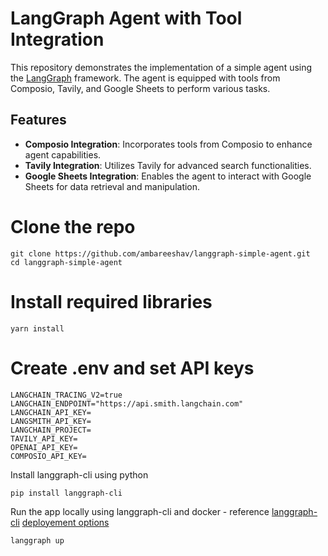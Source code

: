 # LangGraph Agent with Tool Integration

This repository demonstrates the implementation of a simple agent using the [LangGraph](https://github.com/langchain-ai/langgraph) framework. The agent is equipped with tools from Composio, Tavily, and Google Sheets to perform various tasks.

## Features

- **Composio Integration**: Incorporates tools from Composio to enhance agent capabilities.
- **Tavily Integration**: Utilizes Tavily for advanced search functionalities.
- **Google Sheets Integration**: Enables the agent to interact with Google Sheets for data retrieval and manipulation.

# Clone the repo
```
git clone https://github.com/ambareeshav/langgraph-simple-agent.git
cd langgraph-simple-agent
```
# Install required libraries
```
yarn install
```

# Create .env and set  API keys
```
LANGCHAIN_TRACING_V2=true
LANGCHAIN_ENDPOINT="https://api.smith.langchain.com"
LANGCHAIN_API_KEY=
LANGSMITH_API_KEY=
LANGCHAIN_PROJECT=
TAVILY_API_KEY=
OPENAI_API_KEY=
COMPOSIO_API_KEY=
```

Install langgraph-cli using python 
```
pip install langgraph-cli
```

Run the app locally using langgraph-cli and docker - reference [langgraph-cli](https://langchain-ai.github.io/langgraph/concepts/langgraph_cli) [deployement options](https://langchain-ai.github.io/langgraph/concepts/deployment_options/#build)
```
langgraph up
```
